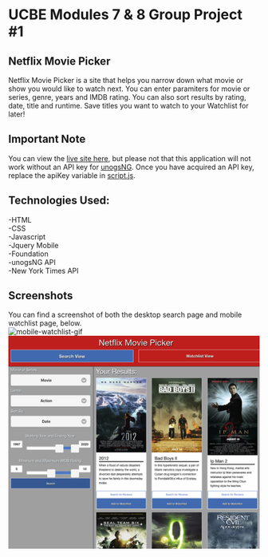 # UCBE Modules 7 & 8 Group Project #1

## Netflix Movie Picker
Netflix Movie Picker is a site that helps you narrow down what movie or show you would like to watch next.  You can enter paramiters for movie or series, genre, years and IMDB rating.  You can also sort results by rating, date, title and runtime.  Save titles you want to watch to your Watchlist for later!

## Important Note
You can view the [live site here](https://aelisker.github.io/netflix-movie-picker/), but please not that this application will not work without an API key for [unogsNG](https://rapidapi.com/unogs/api/unogsng/details). Once you have acquired an API key, replace the apiKey variable in [script.js](./assets/js/script.js).

## Technologies Used:
-HTML<br/>
-CSS<br/>
-Javascript<br/>
-Jquery Mobile<br/>
-Foundation<br/>
-unogsNG API<br/>
-New York Times API

## Screenshots
You can find a screenshot of both the desktop search page and mobile watchlist page, below.
<br/>
![mobile-watchlist-gif](./assets/img/watchlist.gif)
<br/>
![desktop-search-view](./assets/img/browser.jpg)

